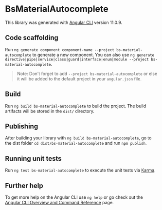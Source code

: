 # BsMaterialAutocomplete

This library was generated with [Angular CLI](https://github.com/angular/angular-cli) version 11.0.9.

## Code scaffolding

Run `ng generate component component-name --project bs-material-autocomplete` to generate a new component. You can also use `ng generate directive|pipe|service|class|guard|interface|enum|module --project bs-material-autocomplete`.
> Note: Don't forget to add `--project bs-material-autocomplete` or else it will be added to the default project in your `angular.json` file. 

## Build

Run `ng build bs-material-autocomplete` to build the project. The build artifacts will be stored in the `dist/` directory.

## Publishing

After building your library with `ng build bs-material-autocomplete`, go to the dist folder `cd dist/bs-material-autocomplete` and run `npm publish`.

## Running unit tests

Run `ng test bs-material-autocomplete` to execute the unit tests via [Karma](https://karma-runner.github.io).

## Further help

To get more help on the Angular CLI use `ng help` or go check out the [Angular CLI Overview and Command Reference](https://angular.io/cli) page.
